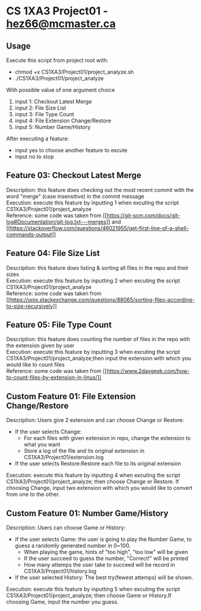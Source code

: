 # CS 1XA3 Project01 - <hez66@mcmaster.ca>

## Usage
Execute this script from project root with:
* chmod +x CS1XA3/Project01/project_analyze.sh
* ./CS1XA3/Project01/project_analyze

With possible value of one argument choice
1. input 1: Checkout Latest Merge
1. input 2: File Size List
1. input 3: File Type Count
1. input 4: File Extension Change/Restore
1. input 5: Number Game/History

After executing a feature:
* input yes to choose another feature to excute
* input no to stop

## Feature 03: Checkout Latest Merge
Description: this feature does checking out the most recent commit with the word "merge" (case insensitive) in the commit message\
Execution: execute this feature by inputting 1 when excuting the script CS1XA3/Project01/project_analyze\
Reference: some code was taken from [[https://git-scm.com/docs/git-log#Documentation/git-log.txt---merges]] and [[https://stackoverflow.com/questions/46021955/get-first-line-of-a-shell-commands-output]]

## Feature 04: File Size List
Description: this feature does listing & sorting all files in the repo and their sizes\
Execution: execute this feature by inputting 2 when excuting the script CS1XA3/Project01/project_analyze\
Reference: some code was taken from [[https://unix.stackexchange.com/questions/88065/sorting-files-according-to-size-recursively]]

## Feature 05: File Type Count
Description: this feature does counting the number of files in the repo with the extension given by user\
Execution: execute this feature by inputting 3 when excuting the script CS1XA3/Project01/project_analyze;then input the extension with which you would like to count files\
Reference: some code was taken from [[https://www.2daygeek.com/how-to-count-files-by-extension-in-linux/]]

## Custom Feature 01: File Extension Change/Restore
Description: Users give 2 extension and can choose Change or Restore:
* If the user selects Change:
  * For each files with given extension in repo, change the extension to what you want
  * Store a log of the file and its original extension in CS1XA3/Project01/extension.log
* If the user selects Restore:Restore each file to its original extension

Execution: execute this feature by inputting 4 when excuting the script CS1XA3/Project01/project_analyze; then choose Change or Restore. If choosing Change, input two extension with which you would like to convert from one to the other.

## Custom Feature 01: Number Game/History
Description: Users can choose Game or History:
* If the user selects Game: the user is  going to play the Number Game, to guess a randomly generated number in 0~100.
  * When playing the game, hints of "too high", "too low" will be given
  * If the user succeed to guess the number, "Correct!" will be printed
  * How many attemps the user take to succeed will be record in CS1XA3/Project01/history.log
* If the user selected History: The best try(fewest attemps) will be shown.

Execution: execute this feature by inputting 5 when excuting the script CS1XA3/Project01/project_analyze; then choose Game or History.If choosing Game, input the number you guess.
